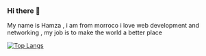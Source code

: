 ### Hi there 👋

My name is Hamza , i am from morroco i love web development and networking , my job is to make the world a better place

[![Top Langs](https://github-readme-stats.vercel.app/api/top-langs/?username=HamzaOPLEX&hide=jinja,shell)](https://github.com/anuraghazra/github-readme-stats)
